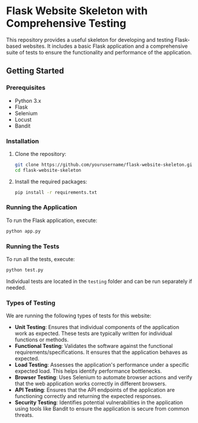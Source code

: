 # Flask Website Skeleton with Comprehensive Testing

This repository provides a useful skeleton for developing and testing Flask-based websites. It includes a basic Flask application and a comprehensive suite of tests to ensure the functionality and performance of the application.

## Getting Started

### Prerequisites

- Python 3.x
- Flask
- Selenium
- Locust
- Bandit

### Installation

1. Clone the repository:
    ```sh
    git clone https://github.com/yourusername/flask-website-skeleton.git
    cd flask-website-skeleton
    ```

2. Install the required packages:
    ```sh
    pip install -r requirements.txt
    ```

### Running the Application

To run the Flask application, execute:
```sh
python app.py
```

### Running the Tests

To run all the tests, execute:
```sh
python test.py
```

Individual tests are located in the `testing` folder and can be run separately if needed.

### Types of Testing

We are running the following types of tests for this website:

- **Unit Testing**: Ensures that individual components of the application work as expected. These tests are typically written for individual functions or methods.
- **Functional Testing**: Validates the software against the functional requirements/specifications. It ensures that the application behaves as expected.
- **Load Testing**: Assesses the application's performance under a specific expected load. This helps identify performance bottlenecks.
- **Browser Testing**: Uses Selenium to automate browser actions and verify that the web application works correctly in different browsers.
- **API Testing**: Ensures that the API endpoints of the application are functioning correctly and returning the expected responses.
- **Security Testing**: Identifies potential vulnerabilities in the application using tools like Bandit to ensure the application is secure from common threats.